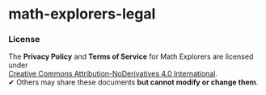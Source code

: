 # math-explorers-legal

### License
The **Privacy Policy** and **Terms of Service** for Math Explorers are licensed under  
[Creative Commons Attribution-NoDerivatives 4.0 International](https://creativecommons.org/licenses/by-nd/4.0/).  
✔ Others may share these documents **but cannot modify or change them**.
